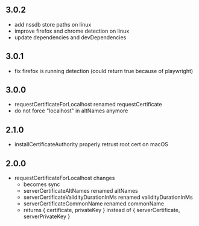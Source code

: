 ## 3.0.2

- add nssdb store paths on linux
- improve firefox and chrome detection on linux
- update dependencies and devDependencies

## 3.0.1

- fix firefox is running detection (could return true because of playwright)

## 3.0.0

- requestCertificateForLocalhost renamed requestCertificate
- do not force "localhost" in altNames anymore

## 2.1.0

- installCertificateAuthority properly retrust root cert on macOS

## 2.0.0

- requestCertificateForLocalhost changes
  - becomes sync
  - serverCertificateAltNames renamed altNames
  - serverCertificateValidityDurationInMs renamed validityDurationInMs
  - serverCertificateCommonName renamed commonName
  - returns { certificate, privateKey } instead of { serverCertificate, serverPrivateKey }
